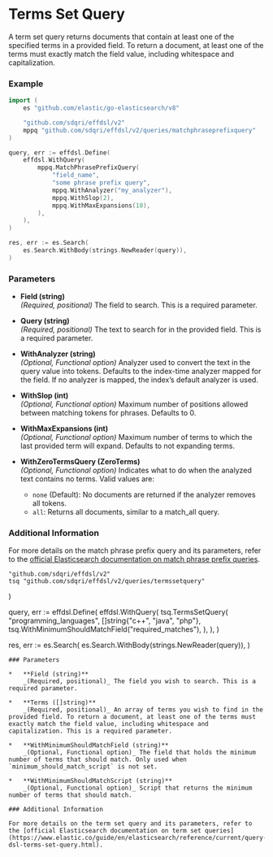 # Terms Set Query

A term set query returns documents that contain at least one of the specified terms in a provided field. To return a document, at least one of the terms must exactly match the field value, including whitespace and capitalization.

### Example

```go
import (
    es "github.com/elastic/go-elasticsearch/v8"

	"github.com/sdqri/effdsl/v2"
	mppq "github.com/sdqri/effdsl/v2/queries/matchphraseprefixquery"
)

query, err := effdsl.Define(
    effdsl.WithQuery(
        mppq.MatchPhrasePrefixQuery(
            "field_name",
            "some phrase prefix query",
            mppq.WithAnalyzer("my_analyzer"),
            mppq.WithSlop(2),
            mppq.WithMaxExpansions(10),
        ),
    ),
)

res, err := es.Search(
    es.Search.WithBody(strings.NewReader(query)),
)
```
### Parameters

*   **Field (string)**  
    _(Required, positional)_ The field to search. This is a required parameter.

*   **Query (string)**  
    _(Required, positional)_ The text to search for in the provided field. This is a required parameter.

*   **WithAnalyzer (string)**  
    _(Optional, Functional option)_ Analyzer used to convert the text in the query value into tokens. Defaults to the index-time analyzer mapped for the field. If no analyzer is mapped, the index’s default analyzer is used.

*   **WithSlop (int)**  
    _(Optional, Functional option)_ Maximum number of positions allowed between matching tokens for phrases. Defaults to 0.

*   **WithMaxExpansions (int)**  
    _(Optional, Functional option)_ Maximum number of terms to which the last provided term will expand. Defaults to not expanding terms.

*   **WithZeroTermsQuery (ZeroTerms)**  
    _(Optional, Functional option)_ Indicates what to do when the analyzed text contains no terms. Valid values are:
    
    *   `none` (Default): No documents are returned if the analyzer removes all tokens.
    *   `all`: Returns all documents, similar to a match_all query.

### Additional Information

For more details on the match phrase prefix query and its parameters, refer to the [official Elasticsearch documentation on match phrase prefix queries](https://elastic.co/guide/en/elasticsearch/reference/current/query-dsl-match-query-phrase-prefix.html).

	"github.com/sdqri/effdsl/v2"
	tsq "github.com/sdqri/effdsl/v2/queries/termssetquery"
)

query, err := effdsl.Define(
    effdsl.WithQuery(
        tsq.TermsSetQuery(
            "programming_languages",
            []string{"c++", "java", "php"},
            tsq.WithMinimumShouldMatchField("required_matches"),
        ),
    ),
)

res, err := es.Search(
    es.Search.WithBody(strings.NewReader(query)),
)
```
### Parameters

*   **Field (string)**  
    _(Required, positional)_ The field you wish to search. This is a required parameter.

*   **Terms ([]string)**  
    _(Required, positional)_ An array of terms you wish to find in the provided field. To return a document, at least one of the terms must exactly match the field value, including whitespace and capitalization. This is a required parameter.

*   **WithMinimumShouldMatchField (string)**  
    _(Optional, Functional option)_ The field that holds the minimum number of terms that should match. Only used when `minimum_should_match_script` is not set.

*   **WithMinimumShouldMatchScript (string)**  
    _(Optional, Functional option)_ Script that returns the minimum number of terms that should match.

### Additional Information

For more details on the term set query and its parameters, refer to the [official Elasticsearch documentation on term set queries](https://www.elastic.co/guide/en/elasticsearch/reference/current/query-dsl-terms-set-query.html).

